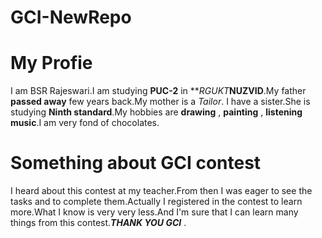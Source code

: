 # GCI-NewRepo
# My Profie
I am BSR Rajeswari.I am studying **PUC-2** in **_RGUKT_**NUZVID**.My father **passed away** few years back.My mother is a *Tailor*.
I have a sister.She is studying **Ninth standard**.My hobbies are **drawing** , **painting** , **listening music**.I am very fond of chocolates.
# Something about GCI contest
I heard about this contest at my teacher.From then I was eager to see the tasks and to complete them.Actually I registered in the contest to learn more.What I know is very very less.And I'm sure that I can learn many things from this contest.**_THANK YOU GCI_** .
